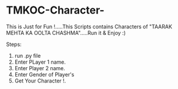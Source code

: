 # TMKOC-Character-
This is Just for Fun !.....This Scripts contains Characters of "TAARAK MEHTA KA OOLTA CHASHMA".....Run it &amp; Enjoy :)

Steps:

1. run .py file
2. Enter PLayer 1 name.
3. Enter Player 2 name.
4. Enter Gender of Player's
5. Get Your Character !.

